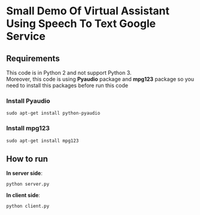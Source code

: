# Small Demo Of Virtual Assistant Using Speech To Text Google Service

## Requirements
This code is in Python 2 and not support Python 3.</br>
Moreover, this code is using **Pyaudio** package and **mpg123** package so you need to install this packages before run this code</br>
### Install Pyaudio
```
sudo apt-get install python-pyaudio
```
### Install mpg123
```
sudo apt-get install mpg123
```
## How to run
**In server side**: 
```
python server.py
```
**In client side**: 
```
python client.py
```
